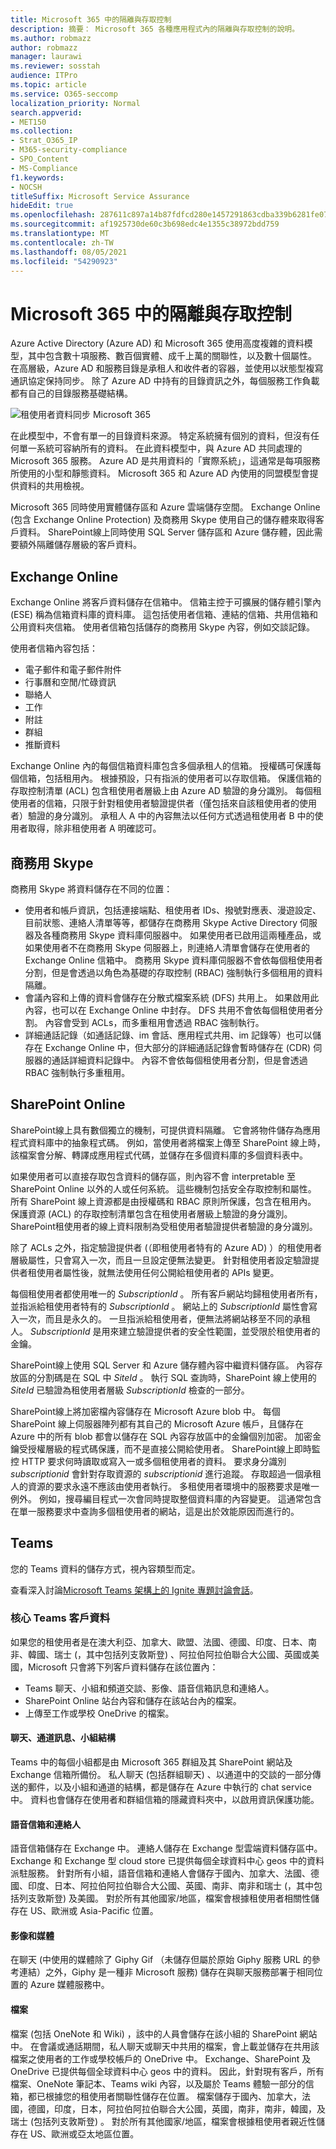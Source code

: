 ```yaml
---
title: Microsoft 365 中的隔離與存取控制
description: 摘要： Microsoft 365 各種應用程式內的隔離與存取控制的說明。
ms.author: robmazz
author: robmazz
manager: laurawi
ms.reviewer: sosstah
audience: ITPro
ms.topic: article
ms.service: O365-seccomp
localization_priority: Normal
search.appverid:
- MET150
ms.collection:
- Strat_O365_IP
- M365-security-compliance
- SPO_Content
- MS-Compliance
f1.keywords:
- NOCSH
titleSuffix: Microsoft Service Assurance
hideEdit: true
ms.openlocfilehash: 287611c897a14b87fdfcd280e1457291863cdba339b6281fe0755eda3f2a859a
ms.sourcegitcommit: af1925730de60c3b698edc4e1355c38972bdd759
ms.translationtype: MT
ms.contentlocale: zh-TW
ms.lasthandoff: 08/05/2021
ms.locfileid: "54290923"
---
```

# <a name="isolation-and-access-control-in-microsoft-365"></a>Microsoft 365 中的隔離與存取控制

Azure Active Directory (Azure AD) 和 Microsoft 365 使用高度複雜的資料模型，其中包含數十項服務、數百個實體、成千上萬的關聯性，以及數十個屬性。 在高層級，Azure AD 和服務目錄是承租人和收件者的容器，並使用以狀態型複寫通訊協定保持同步。 除了 Azure AD 中持有的目錄資訊之外，每個服務工作負載都有自己的目錄服務基礎結構。
 
![租使用者資料同步 Microsoft 365](../media/office-365-isolation-tenant-data-sync.png)

在此模型中，不會有單一的目錄資料來源。 特定系統擁有個別的資料，但沒有任何單一系統可容納所有的資料。 在此資料模型中，與 Azure AD 共同處理的 Microsoft 365 服務。 Azure AD 是共用資料的「實際系統」，這通常是每項服務所使用的小型和靜態資料。 Microsoft 365 和 Azure AD 內使用的同盟模型會提供資料的共用檢視。

Microsoft 365 同時使用實體儲存區和 Azure 雲端儲存空間。 Exchange Online (包含 Exchange Online Protection) 及商務用 Skype 使用自己的儲存體來取得客戶資料。 SharePoint線上同時使用 SQL Server 儲存區和 Azure 儲存體，因此需要額外隔離儲存層級的客戶資料。

## <a name="exchange-online"></a>Exchange Online

Exchange Online 將客戶資料儲存在信箱中。 信箱主控于可擴展的儲存體引擎內 (ESE) 稱為信箱資料庫的資料庫。 這包括使用者信箱、連結的信箱、共用信箱和公用資料夾信箱。 使用者信箱包括儲存的商務用 Skype 內容，例如交談記錄。

使用者信箱內容包括：

- 電子郵件和電子郵件附件
- 行事曆和空閒/忙碌資訊
- 聯絡人
- 工作
- 附註
- 群組
- 推斷資料

Exchange Online 內的每個信箱資料庫包含多個承租人的信箱。 授權碼可保護每個信箱，包括租用內。 根據預設，只有指派的使用者可以存取信箱。 保護信箱的存取控制清單 (ACL) 包含租使用者層級上由 Azure AD 驗證的身分識別。 每個租使用者的信箱，只限于針對租使用者驗證提供者（僅包括來自該租使用者的使用者）驗證的身分識別。 承租人 A 中的內容無法以任何方式透過租使用者 B 中的使用者取得，除非租使用者 A 明確認可。

## <a name="skype-for-business"></a>商務用 Skype

商務用 Skype 將資料儲存在不同的位置：

- 使用者和帳戶資訊，包括連接端點、租使用者 IDs、撥號對應表、漫遊設定、目前狀態、連絡人清單等等，都儲存在商務用 Skype Active Directory 伺服器及各種商務用 Skype 資料庫伺服器中。 如果使用者已啟用這兩種產品，或如果使用者不在商務用 Skype 伺服器上，則連絡人清單會儲存在使用者的 Exchange Online 信箱中。 商務用 Skype 資料庫伺服器不會依每個租使用者分割，但是會透過以角色為基礎的存取控制 (RBAC) 強制執行多個租用的資料隔離。
- 會議內容和上傳的資料會儲存在分散式檔案系統 (DFS) 共用上。 如果啟用此內容，也可以在 Exchange Online 中封存。 DFS 共用不會依每個租使用者分割。 內容會受到 ACLs，而多重租用會透過 RBAC 強制執行。
- 詳細通話記錄（如通話記錄、im 會話、應用程式共用、im 記錄等）也可以儲存在 Exchange Online 中，但大部分的詳細通話記錄會暫時儲存在 (CDR) 伺服器的通話詳細資料記錄中。 內容不會依每個租使用者分割，但是會透過 RBAC 強制執行多重租用。

## <a name="sharepoint-online"></a>SharePoint Online

SharePoint線上具有數個獨立的機制，可提供資料隔離。 它會將物件儲存為應用程式資料庫中的抽象程式碼。 例如，當使用者將檔案上傳至 SharePoint 線上時，該檔案會分解、轉譯成應用程式代碼，並儲存在多個資料庫的多個資料表中。

如果使用者可以直接存取包含資料的儲存區，則內容不會 interpretable 至 SharePoint Online 以外的人或任何系統。 這些機制包括安全存取控制和屬性。 所有 SharePoint 線上資源都是由授權碼和 RBAC 原則所保護，包含在租用內。 保護資源 (ACL) 的存取控制清單包含在租使用者層級上驗證的身分識別。 SharePoint租使用者的線上資料限制為受租使用者驗證提供者驗證的身分識別。

除了 ACLs 之外，指定驗證提供者 (（即租使用者特有的 Azure AD) ）的租使用者層級屬性，只會寫入一次，而且一旦設定便無法變更。 針對租使用者設定驗證提供者租使用者屬性後，就無法使用任何公開給租使用者的 APIs 變更。

每個租使用者都使用唯一的 *SubscriptionId* 。 所有客戶網站均歸租使用者所有，並指派給租使用者特有的 *SubscriptionId* 。 網站上的 *SubscriptionId* 屬性會寫入一次，而且是永久的。 一旦指派給租使用者，便無法將網站移至不同的承租人。 *SubscriptionId* 是用來建立驗證提供者的安全性範圍，並受限於租使用者的金鑰。

SharePoint線上使用 SQL Server 和 Azure 儲存體內容中繼資料儲存區。 內容存放區的分割碼是在 SQL 中 *SiteId* 。 執行 SQL 查詢時，SharePoint 線上使用的 *SiteId* 已驗證為租使用者層級 *SubscriptionId* 檢查的一部分。

SharePoint線上將加密檔內容儲存在 Microsoft Azure blob 中。 每個 SharePoint 線上伺服器陣列都有其自己的 Microsoft Azure 帳戶，且儲存在 Azure 中的所有 blob 都會以儲存在 SQL 內容存放區中的金鑰個別加密。 加密金鑰受授權層級的程式碼保護，而不是直接公開給使用者。 SharePoint線上即時監控 HTTP 要求何時讀取或寫入一或多個租使用者的資料。 要求身分識別 *subscriptionid* 會針對存取資源的 *subscriptionid* 進行追蹤。 存取超過一個承租人的資源的要求永遠不應該由使用者執行。 多租使用者環境中的服務要求是唯一例外。 例如，搜尋編目程式一次會同時提取整個資料庫的內容變更。 這通常包含在單一服務要求中查詢多個租使用者的網站，這是出於效能原因而進行的。

## <a name="teams"></a>Teams

您的 Teams 資料的儲存方式，視內容類型而定。 

查看深入討論[Microsoft Teams 架構上的 Ignite 專題討論會話](https://channel9.msdn.com/Events/Ignite/Microsoft-Ignite-Orlando-2017/BRK3071)。

### <a name="core-teams-customer-data"></a>核心 Teams 客戶資料

如果您的租使用者是在澳大利亞、加拿大、歐盟、法國、德國、印度、日本、南非、韓國、瑞士 (，其中包括列支敦斯登) 、阿拉伯阿拉伯聯合大公國、英國或美國，Microsoft 只會將下列客戶資料儲存在該位置內：

- Teams 聊天、小組和頻道交談、影像、語音信箱訊息和連絡人。
- SharePoint Online 站台內容和儲存在該站台內的檔案。
- 上傳至工作或學校 OneDrive 的檔案。

#### <a name="chat-channel-messages-team-structure"></a>聊天、通道訊息、小組結構

Teams 中的每個小組都是由 Microsoft 365 群組及其 SharePoint 網站及 Exchange 信箱所備份。 私人聊天 (包括群組聊天) 、以通道中的交談的一部分傳送的郵件，以及小組和通道的結構，都是儲存在 Azure 中執行的 chat service 中。 資料也會儲存在使用者和群組信箱的隱藏資料夾中，以啟用資訊保護功能。

#### <a name="voicemail-and-contacts"></a>語音信箱和連絡人

語音信箱儲存在 Exchange 中。 連絡人儲存在 Exchange 型雲端資料儲存區中。 Exchange 和 Exchange 型 cloud store 已提供每個全球資料中心 geos 中的資料派駐服務。 針對所有小組，語音信箱和連絡人會儲存于國內、加拿大、法國、德國、印度、日本、阿拉伯阿拉伯聯合大公國、英國、南非、南非和瑞士 (，其中包括列支敦斯登) 及美國。 對於所有其他國家/地區，檔案會根據租使用者相關性儲存在 US、歐洲或 Asia-Pacific 位置。

#### <a name="images-and-media"></a>影像和媒體

在聊天 (中使用的媒體除了 Giphy Gif （未儲存但屬於原始 Giphy 服務 URL 的參考連結）之外，Giphy 是一種非 Microsoft 服務) 儲存在與聊天服務部署于相同位置的 Azure 媒體服務中。

#### <a name="files"></a>檔案

檔案 (包括 OneNote 和 Wiki) ，該中的人員會儲存在該小組的 SharePoint 網站中。 在會議或通話期間，私人聊天或聊天中共用的檔案，會上載並儲存在共用該檔案之使用者的工作或學校帳戶的 OneDrive 中。 Exchange、SharePoint 及 OneDrive 已提供每個全球資料中心 geos 中的資料。 因此，針對現有客戶，所有檔案、OneNote 筆記本、Teams wiki 內容，以及屬於 Teams 體驗一部分的信箱，都已根據您的租使用者關聯性儲存在位置。 檔案儲存于國內、加拿大，法國，德國，印度，日本，阿拉伯阿拉伯聯合大公國，英國，南非，南非，韓國，及瑞士 (包括列支敦斯登) 。 對於所有其他國家/地區，檔案會根據租使用者親近性儲存在 US、歐洲或亞太地區位置。
